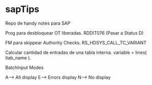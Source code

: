 # sapTips
Repo de handy notes para SAP

Prog para desbloquear OT liberadas.
  RDDIT076 (Pasar a Status D)

FM para skippear Authority Checks.
  RS_HDSYS_CALL_TC_VARIANT
  
Calcular cantidad de entradas de una tabla interna.
  variable = lines( itab_name ).
  
BatchInput Modes

  A--> All display
  E--> Errors display
  N--> No display

